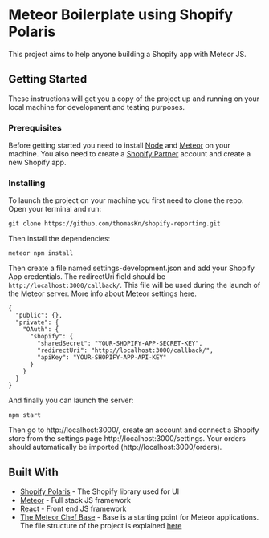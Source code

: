 # Meteor Boilerplate using Shopify Polaris

This project aims to help anyone building a Shopify app with Meteor JS.

## Getting Started

These instructions will get you a copy of the project up and running on your local machine for development and testing purposes.

### Prerequisites

Before getting started you need to install [Node](https://nodejs.org/en/) and [Meteor](https://www.meteor.com/) on your machine. You also need to create a [Shopify Partner](https://help.shopify.com/api/getting-started) account and create a new Shopify app.

### Installing

To launch the project on your machine you first need to clone the repo.
Open your terminal and run:

```
git clone https://github.com/thomasKn/shopify-reporting.git
```

Then install the dependencies:

```
meteor npm install
```

Then create a file named settings-development.json and add your Shopify App credentials. The redirectUri field should be ```http://localhost:3000/callback/```. This file will be used during the launch of the Meteor server. More info about Meteor settings [here](https://themeteorchef.com/base/settings).

```
{
  "public": {},
  "private": {
    "OAuth": {
      "shopify": {
        "sharedSecret": "YOUR-SHOPIFY-APP-SECRET-KEY",
        "redirectUri": "http://localhost:3000/callback/",
        "apiKey": "YOUR-SHOPIFY-APP-API-KEY"
      }
    }
  }
}
```

And finally you can launch the server:

```
npm start
```

Then go to http://localhost:3000/, create an account and connect a Shopify store from the settings page http://localhost:3000/settings. Your orders should automatically be imported (http://localhost:3000/orders).

## Built With

* [Shopify Polaris](https://polaris.shopify.com/) - The Shopify library used for UI
* [Meteor](https://www.meteor.com/) - Full stack JS framework
* [React](https://reactjs.org/) - Front end JS framework
* [The Meteor Chef Base](https://themeteorchef.com/base/introduction) - Base is a starting point for Meteor applications. The file structure of the project is explained [here](https://themeteorchef.com/base/file-structure)
